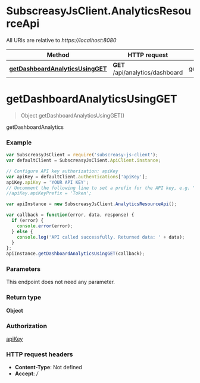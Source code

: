 # SubscreasyJsClient.AnalyticsResourceApi

All URIs are relative to *https://localhost:8080*

Method | HTTP request | Description
------------- | ------------- | -------------
[**getDashboardAnalyticsUsingGET**](AnalyticsResourceApi.md#getDashboardAnalyticsUsingGET) | **GET** /api/analytics/dashboard | getDashboardAnalytics


<a name="getDashboardAnalyticsUsingGET"></a>
# **getDashboardAnalyticsUsingGET**
> Object getDashboardAnalyticsUsingGET()

getDashboardAnalytics

### Example
```javascript
var SubscreasyJsClient = require('subscreasy-js-client');
var defaultClient = SubscreasyJsClient.ApiClient.instance;

// Configure API key authorization: apiKey
var apiKey = defaultClient.authentications['apiKey'];
apiKey.apiKey = 'YOUR API KEY';
// Uncomment the following line to set a prefix for the API key, e.g. "Token" (defaults to null)
//apiKey.apiKeyPrefix = 'Token';

var apiInstance = new SubscreasyJsClient.AnalyticsResourceApi();

var callback = function(error, data, response) {
  if (error) {
    console.error(error);
  } else {
    console.log('API called successfully. Returned data: ' + data);
  }
};
apiInstance.getDashboardAnalyticsUsingGET(callback);
```

### Parameters
This endpoint does not need any parameter.

### Return type

**Object**

### Authorization

[apiKey](../README.md#apiKey)

### HTTP request headers

 - **Content-Type**: Not defined
 - **Accept**: */*

